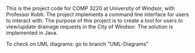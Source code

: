 This is the project code for COMP 3220 at University of Windsor, with Professor Kobti.
The project implements a command line interface for users to interact with.
The purpose of this project is to create a tool for users to view/update drainage requests in
the City of Windsor.
The solution is implemented in Java.

To check on UML diagrams: go to branch "UML-Diagrams"
